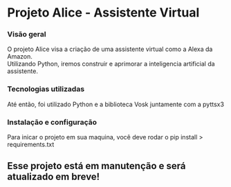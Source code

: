 # Projeto Alice - Assistente Virtual
### Visão geral
O projeto Alice visa a criação de uma assistente virtual como a Alexa da Amazon.<br>
Utilizando Python, iremos construir e aprimorar a inteligencia artificial da assistente.

### Tecnologias utilizadas
Até então, foi utilizado Python e a biblioteca Vosk juntamente com a pyttsx3

### Instalação e configuração
Para inicar o projeto em sua maquina, você deve rodar o pip install > requirements.txt 

## Esse projeto está em manutenção e será atualizado em breve!